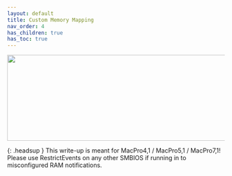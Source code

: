 ```yaml
---
layout: default
title: Custom Memory Mapping
nav_order: 4
has_children: true
has_toc: true
---
```


<p align="center">
  <img width="650" height="200" src="../../../assets/Header-MP71-CMM.png">
</p>

{: .headsup }
This write-up is meant for MacPro4,1 / MacPro5,1 / MacPro7,1! Please use RestrictEvents on any other SMBIOS if running in to misconfigured RAM notifications.
